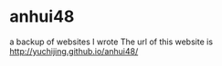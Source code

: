 # anhui48
a backup of websites I wrote
The url of this website is http://yuchijing.github.io/anhui48/

